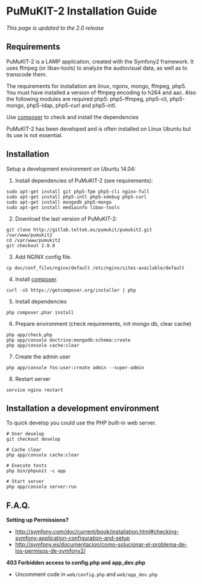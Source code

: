 PuMuKIT-2 Installation Guide
====================================

*This page is updated to the 2.0 release* 

Requirements
-------------------------------------

PuMuKIT-2 is a LAMP application, created with the Symfony2 framework. It uses ffmpeg (or libav-tools) to analyze the audiovisual data, as well as to transcode them.

The requirements for installation are linux, ngonx, mongo, ffmpeg, php5. You must have installed a version of ffmpeg encoding to h264 and aac. Also the following modules are required php5: php5-ffmpeg, php5-cli, php5-mongo, php5-ldap, php5-curl and php5-intl.

Use [composer](https://getcomposer.org/) to check and install the dependencies

PuMuKIT-2 has been developed and is often installed on Linux Ubuntu but its use is not essential.

Installation
-------------------------------------

Setup a development environment on Ubuntu 14.04:

1. Install dependencies of PuMuKIT-2 (see requirements):

```
sudo apt-get install git php5-fpm php5-cli nginx-full
sudo apt-get install php5-intl php5-xdebug php5-curl
sudo apt-get install mongodb php5-mongo 
sudo apt-get install mediainfo libav-tools
```

2. Download the last version of PuMuKIT-2:
```
git clone http://gitlab.teltek.es/pumukit/pumukit2.git /var/www/pumukit2
cd /var/www/pumukit2
git checkout 2.0.0
```

3. Add NGINX config file.
```
cp doc/conf_files/nginx/default /etc/nginx/sites-available/default
```
4. Install [composer](https://getcomposer.org/).
```
curl -sS https://getcomposer.org/installer | php
```

5. Install dependencies
```
php composer.phar install
```

6. Prepare environment (check requirements, init mongo db, clear cache)
```
php app/check.php
php app/console doctrine:mongodb:schema:create
php app/console cache:clear
```

7. Create the admin user
```
php app/console fos:user:create admin --super-admin
```

8. Restart server
```
service nginx restart 
```


Installation a development environment
-------------------------------------
To quick develop you could use the PHP built-in web server.

```
# User develop
git checkout develop

# Cache clear
php app/console cache:clear

# Execute tests
php bin/phpunit -c app

# Start server
php app/console server:run
```

F.A.Q.
-------------------------------------

**Setting up Permissions?**

 * http://symfony.com/doc/current/book/installation.html#checking-symfony-application-configuration-and-setup
 * http://symfony.es/documentacion/como-solucionar-el-problema-de-los-permisos-de-symfony2/

**403 Forbidden access to config.php and app_dev.php**

 * Uncomment code in `web/config.php` and `web/app_dev.php`